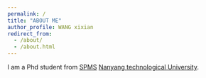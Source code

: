 ```yaml
---
permalink: /
title: "ABOUT ME"
author_profile: WANG xixian
redirect_from: 
  - /about/
  - /about.html
---
```


I am a Phd student from [SPMS](https://www.ntu.edu.sg/spms) [Nanyang technological University](https://www.ntu.edu.sg/index).
